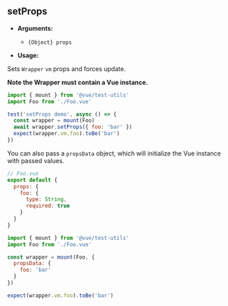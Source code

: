 ## setProps

- **Arguments:**

  - `{Object} props`

- **Usage:**

Sets `Wrapper` `vm` props and forces update.

**Note the Wrapper must contain a Vue instance.**

```js
import { mount } from '@vue/test-utils'
import Foo from './Foo.vue'

test('setProps demo', async () => {
  const wrapper = mount(Foo)
  await wrapper.setProps({ foo: 'bar' })
  expect(wrapper.vm.foo).toBe('bar')
})
```

You can also pass a `propsData` object, which will initialize the Vue instance with passed values.

```js
// Foo.vue
export default {
  props: {
    foo: {
      type: String,
      required: true
    }
  }
}
```

```js
import { mount } from '@vue/test-utils'
import Foo from './Foo.vue'

const wrapper = mount(Foo, {
  propsData: {
    foo: 'bar'
  }
})

expect(wrapper.vm.foo).toBe('bar')
```
